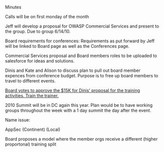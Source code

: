 Minutes

Calls will be on first monday of the month

Jeff will develop a proposal for OWASP Commercial Services and present
to the group. Due to group 6/14/10.

Board requirements for conferences: Requirements as put forward by Jeff
will be linked to Board page as well as the Conferences page.

Commercial Services proposal and Board members roles to be uploaded to
salesforce for ideas and solutions.

Dinis and Kate and Alison to discuss plan to pull out board member
expences from conference budget. Purpose is to free up board members to
travel to different events.

[Board votes to approve the $15K for Dinis' proposal for the training
activities. Train the
trainer.](http://www.owasp.org/index.php/June_7,_2010#Proposal_to_operationalise_OWASP_.E2.80.98Chapter-lead.E2.80.99_Training_activities_and_the_concept_of_.E2.80.98OWASP_Academies.E2.80.99)

2010 Summit will be in DC again this year. Plan would be to have working
groups throughout the week with a 1 day summit the day after the event.

Name issue:

AppSec (Continent) (Local)

Board proposes a model where the member orgs receive a different (higher
proportonal) training split